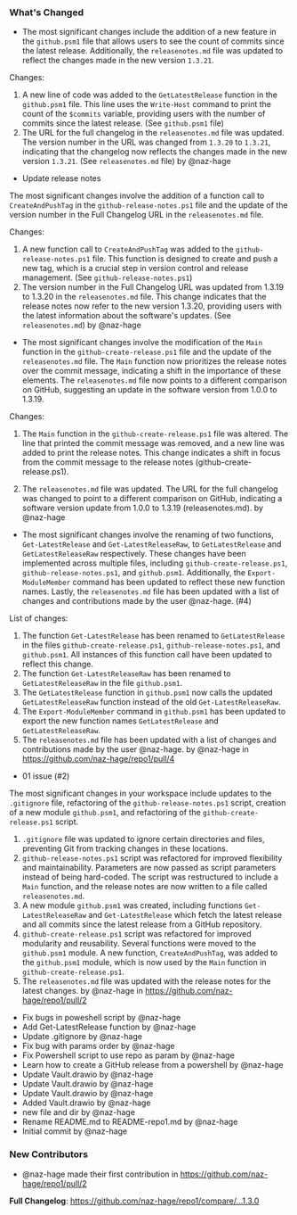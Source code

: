 ### What's Changed
* The most significant changes include the addition of a new feature in the `github.psm1` file that allows users to see the count of commits since the latest release. Additionally, the `releasenotes.md` file was updated to reflect the changes made in the new version `1.3.21`.

Changes:
1. A new line of code was added to the `GetLatestRelease` function in the `github.psm1` file. This line uses the `Write-Host` command to print the count of the `$commits` variable, providing users with the number of commits since the latest release. (See `github.psm1` file)
2. The URL for the full changelog in the `releasenotes.md` file was updated. The version number in the URL was changed from `1.3.20` to `1.3.21`, indicating that the changelog now reflects the changes made in the new version `1.3.21`. (See `releasenotes.md` file) by @naz-hage
* Update release notes

The most significant changes involve the addition of a function call to `CreateAndPushTag` in the `github-release-notes.ps1` file and the update of the version number in the Full Changelog URL in the `releasenotes.md` file.

Changes:
1. A new function call to `CreateAndPushTag` was added to the `github-release-notes.ps1` file. This function is designed to create and push a new tag, which is a crucial step in version control and release management. (See `github-release-notes.ps1`)
2. The version number in the Full Changelog URL was updated from 1.3.19 to 1.3.20 in the `releasenotes.md` file. This change indicates that the release notes now refer to the new version 1.3.20, providing users with the latest information about the software's updates. (See `releasenotes.md`) by @naz-hage
* The most significant changes involve the modification of the `Main` function in the `github-create-release.ps1` file and the update of the `releasenotes.md` file. The `Main` function now prioritizes the release notes over the commit message, indicating a shift in the importance of these elements. The `releasenotes.md` file now points to a different comparison on GitHub, suggesting an update in the software version from 1.0.0 to 1.3.19.

Changes:

1. The `Main` function in the `github-create-release.ps1` file was altered. The line that printed the commit message was removed, and a new line was added to print the release notes. This change indicates a shift in focus from the commit message to the release notes (github-create-release.ps1).

2. The `releasenotes.md` file was updated. The URL for the full changelog was changed to point to a different comparison on GitHub, indicating a software version update from 1.0.0 to 1.3.19 (releasenotes.md). by @naz-hage
* The most significant changes involve the renaming of two functions, `Get-LatestRelease` and `Get-LatestReleaseRaw`, to `GetLatestRelease` and `GetLatestReleaseRaw` respectively. These changes have been implemented across multiple files, including `github-create-release.ps1`, `github-release-notes.ps1`, and `github.psm1`. Additionally, the `Export-ModuleMember` command has been updated to reflect these new function names. Lastly, the `releasenotes.md` file has been updated with a list of changes and contributions made by the user @naz-hage. (#4)

List of changes:

1. The function `Get-LatestRelease` has been renamed to `GetLatestRelease` in the files `github-create-release.ps1`, `github-release-notes.ps1`, and `github.psm1`. All instances of this function call have been updated to reflect this change.
2. The function `Get-LatestReleaseRaw` has been renamed to `GetLatestReleaseRaw` in the file `github.psm1`.
3. The `GetLatestRelease` function in `github.psm1` now calls the updated `GetLatestReleaseRaw` function instead of the old `Get-LatestReleaseRaw`.
4. The `Export-ModuleMember` command in `github.psm1` has been updated to export the new function names `GetLatestRelease` and `GetLatestReleaseRaw`.
5. The `releasenotes.md` file has been updated with a list of changes and contributions made by the user @naz-hage. by @naz-hage in https://github.com/naz-hage/repo1/pull/4
* 01 issue (#2)

The most significant changes in your workspace include updates to the `.gitignore` file, refactoring of the `github-release-notes.ps1` script, creation of a new module `github.psm1`, and refactoring of the `github-create-release.ps1` script. 

1. `.gitignore` file was updated to ignore certain directories and files, preventing Git from tracking changes in these locations.
2. `github-release-notes.ps1` script was refactored for improved flexibility and maintainability. Parameters are now passed as script parameters instead of being hard-coded. The script was restructured to include a `Main` function, and the release notes are now written to a file called `releasenotes.md`.
3. A new module `github.psm1` was created, including functions `Get-LatestReleaseRaw` and `Get-LatestRelease` which fetch the latest release and all commits since the latest release from a GitHub repository.
4. `github-create-release.ps1` script was refactored for improved modularity and reusability. Several functions were moved to the `github.psm1` module. A new function, `CreateAndPushTag`, was added to the `github.psm1` module, which is now used by the `Main` function in `github-create-release.ps1`.
5. The `releasenotes.md` file was updated with the release notes for the latest changes. by @naz-hage in https://github.com/naz-hage/repo1/pull/2
* Fix bugs in poweshell script by @naz-hage
* Add Get-LatestRelease function by @naz-hage
* Update .gitignore by @naz-hage
* Fix bug with params order by @naz-hage
* Fix Powershell script to use repo as param by @naz-hage
* Learn how to create a GitHub release from a powershell by @naz-hage
* Update Vault.drawio by @naz-hage
* Update Vault.drawio by @naz-hage
* Update Vault.drawio by @naz-hage
* Added Vault.drawio by @naz-hage
* new file and dir by @naz-hage
* Rename README.md to README-repo1.md by @naz-hage
* Initial commit by @naz-hage


### New Contributors
* @naz-hage made their first contribution in https://github.com/naz-hage/repo1/pull/2


**Full Changelog**: https://github.com/naz-hage/repo1/compare/...1.3.0
